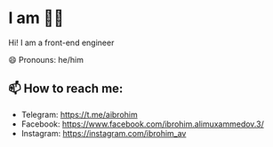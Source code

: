 # I am 👨‍💻
Hi! I am a front-end engineer

😄 Pronouns: he/him

## 📫 How to reach me:
* Telegram: https://t.me/aibrohim
* Facebook: https://www.facebook.com/ibrohim.alimuxammedov.3/
* Instagram: https://instagram.com/ibrohim_av
<!--
**aibrohim/aibrohim** is a ✨ _special_ ✨ repository because its `README.md` (this file) appears on your GitHub profile.

Here are some ideas to get you started:

- 🔭 I’m currently working on ...
- 🌱 I’m currently learning ...
- 👯 I’m looking to collaborate on ...
- 🤔 I’m looking for help with ...
- 💬 Ask me about ...
- 📫 How to reach me: ...
- 😄 Pronouns: ...
- ⚡ Fun fact: ...
-->
